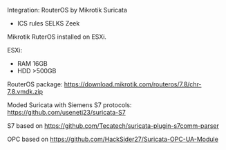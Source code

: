 Integration:
RouterOS by Mikrotik
Suricata
 + ICS rules
 SELKS
 Zeek
 
Mikrotik RuterOS installed on ESXi.

ESXi:
- RAM 16GB
- HDD >500GB

RouterOS package: https://download.mikrotik.com/routeros/7.8/chr-7.8.vmdk.zip

Moded Suricata with Siemens S7 protocols: https://github.com/usenetj23/suricata-S7

S7 based on https://github.com/Tecatech/suricata-plugin-s7comm-parser

OPC based on https://github.com/HackSider27/Suricata-OPC-UA-Module
